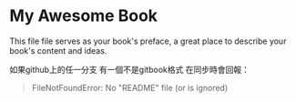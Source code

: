 # My Awesome Book

This file file serves as your book's preface, a great place to describe your book's content and ideas.

如果github上的任一分支 有一個不是gitbook格式
在同步時會回報：
> FileNotFoundError: No "README" file (or is ignored)

